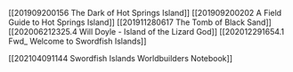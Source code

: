 [[201909200156 The Dark of Hot Springs Island]]
[[201909200202 A Field Guide to Hot Springs Island]]
[[201911280617 The Tomb of Black Sand]]
[[202006212325.4 Will Doyle - Island of the Lizard God]]
[[202012291654.1 Fwd_ Welcome to Swordfish Islands]]

[[202104091144 Swordfish Islands Worldbuilders Notebook]]